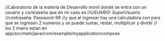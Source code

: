 //Laboratorio de la materia de Desarrollo movil donde se entra con un usuario y contraseña que en mi caso es 
//*USUARIO: SuperUsuario*
//contraseña: Password-99
//y que al ingresar hay una calculadora con para que se ingresen 2 numeros y se puede sumar, restar, multiplicar y dividir
// los 2 mains estan en app/src/main/java/com/example/myapplicationcompose
